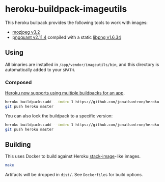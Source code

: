 # heroku-buildpack-imageutils

This heroku builpack provides the following tools to work with images:

- [mozjpeg v3.2](https://github.com/mozilla/mozjpeg)
- [pngquant v2.11.4](https://pngquant.org/) compiled with a static [libpng v1.6.34](http://www.libpng.org/pub/png/libpng.html)

## Using

All binaries are installed in `/app/vendor/imageutils/bin`, and this directory 
is automatically added to your `$PATH`.

### Composed

[Heroku now supports using multiple buildpacks for an app](https://devcenter.heroku.com/articles/using-multiple-buildpacks-for-an-app).

```bash
heroku buildpacks:add --index 1 https://github.com/jonathantron/heroku-buildpack-imageutils.git
git push heroku master
```

You can also lock the buildpack to a specific version:

```bash
heroku buildpacks:add --index 1 https://github.com/jonathantron/heroku-buildpack-imageutils.git#1.0.0
git push heroku master
```

## Building

This uses Docker to build against Heroku
[stack-image](https://github.com/heroku/stack-images)-like images.

```bash
make
```

Artifacts will be dropped in `dist/`.  See `Dockerfile`s for build options.
